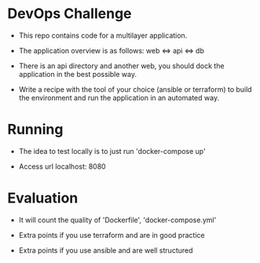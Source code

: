 # DevOps Challenge

- This repo contains code for a multilayer application.

- The application overview is as follows: web <=> api <=> db

- There is an api directory and another web, you should dock the application in the best possible way.

- Write a recipe with the tool of your choice (ansible or terraform) to build the environment and run the application in an automated way.

# Running

- The idea to test locally is to just run 'docker-compose up'

- Access url localhost: 8080

# Evaluation

- It will count the quality of 'Dockerfile', 'docker-compose.yml'

- Extra points if you use terraform and are in good practice

- Extra points if you use ansible and are well structured